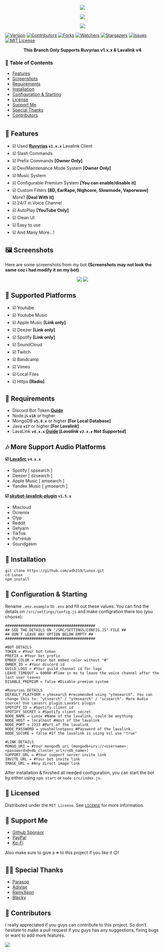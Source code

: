 <p align="center">
<img src="https://capsule-render.vercel.app/api?type=waving&color=gradient&height=200&section=header&text=Lunox&fontSize=80&fontAlignY=35&animation=twinkling&fontColor=gradient"/> 
</p>

<p align="center"> 
  <a href="https://ko-fi.com/lunoxbot" target="_blank"> <img src="https://ko-fi.com/img/githubbutton_sm.svg"/> </a>
</p>

<p align="center"> 
  <a href="https://discord.gg/xhTVzbS5NU" target="_blank"> <img src="https://discordapp.com/api/guilds/1056011738950156359/widget.png?style=banner2"/> </a>
</p>

[![Version][version-shield]](version-url) [![Contributors][contributors-shield]][contributors-url] [![Forks][forks-shield]][forks-url]
[![Watchers][watchers-shield]][watchers-url] [![Stargazers][stars-shield]][stars-url] [![Issues][issues-shield]][issues-url]
[![MIT License][license-shield]][license-url]


<p align="center">
  <strong>This Branch Only Supports Ruvyrias v1.x.x & Lavalink v4</strong>
</p>


### 📒 Table of Contents

-   [Features](#-features) 
-   [Screenshots](#%EF%B8%8F-screenshots)
-   [Requirements](#-requirements)
-   [Installation](#-installation)
-   [Configuration & Starting](#-configuration--starting)
-   [License](#-licensed)
-   [Support Me](#-support-me)
-   [Special Thanks](#-special-thanks)
-   [Contributors](#-contributors)

#

## 📢 Features

-   ☑️ Used **[Ruvyrias](https://www.npmjs.com/package/ruvyrias/v/1.3.0) `v1.x.x`** Lavalink Client
-   ☑️ Slash Commands
-   ☑️ Prefix Commands **[Owner Only]**
-   ☑️ Dev/Maintenance Mode System **[Owner Only]**
-   ☑️ Music System
-   ☑️ Configurable Premium System **[You can enable/disable it]**
-   ☑️ Custom Filters **[8D, EarRape, Nighcore, Slowmode, Vaporwave]** More? **[Deal With It]**
-   ☑️ 24/7 in Voice Channel
-   ☑️ AutoPlay **[YouTube Only]**
-   ☑️ Clean UI
-   ☑️ Easy to use
-   ☑️ And Many More...!

## 🖼️ Screenshots

Here are some screenshots from my bot **(Screenshots may not look the same coz i had modify it on my bot)**.

<p align="center">
  <img src="https://cdn.discordapp.com/attachments/1014342568554811443/1093098769907732500/image.png"/> <img   src="https://cdn.discordapp.com/attachments/1014342568554811443/1093099116818612234/image.png"/>
</p>

## 🎵 Supported Platforms

-   ☑️ Youtube
-   ☑️ Youtube Music
-   ☑️ Apple Music **[Link only]**
-   ☑️ Deezer **[Link only]**
-   ☑️ Spotify **[Link only]**
-   ☑️ SoundCloud
-   ☑️ Twitch
-   ☑️ Bandcamp
-   ☑️ Vimeo
-   ☑️ Local Files
-   ☑️ Https **[Radio]**

## 📌 Requirements

-   Discord Bot Token **[Guide](https://discordjs.guide/preparations/setting-up-a-bot-application.html#creating-your-bot)**
-   Node.js **`v18`** or higher
-   MongoDB **`v5.0.x`** or higher **[For Local Database]**
-   Java **`v17`** or higher **[For Lavalink]**
-   LavaLink **`v4.x.x` [Guide](https://github.com/lavalink-devs/Lavalink) [*Lavalink `v3.x.x` Not Supported*]**

## 🎶 More Support Audio Platforms

**☑️ [LavaSrc](https://github.com/topi314/LavaSrc) `v4.x.x`**

-   Spotify [ spsearch ]
-   Deezer [ dzsearch ]
-   Apple Music [ amsearch ]
-   Yandex Music [ ymsearch ]

**☑️ [skybot-lavalink-plugin](https://github.com/DuncteBot/skybot-lavalink-plugin) `v1.5.x`**

-   Mixcloud
-   Ocremix
-   Clyp
-   Reddit
-   Getyarn
-   TikTok
-   Po\*nHub
-   Soundgasm

## 📝 Installation

```
git clone https://github.com/adh319/Lunox.git
cd Lunox
npm install
```

## 🚀 Configuration & Starting

Rename `.env.example` to `.env` and fill out these values. You can find the details on `/src/settings/config.js` and make configration there
too (you choose):

```
#########################################
## SEE THE DETAILS ON "/SRC/SETTINGS/CONFIG.JS" FILE ##
## DON'T LEAVE ANY OPTION BELOW EMPTY ##
#########################################

#BOT DETAILS
TOKEN = #Your bot token
PREFIX = #Your bot prefix
EMBED_COLOR = #Your bot embed color without "#"
OWNER_ID = #Your discord id
GUILD_LOGS = #Your guild channel id for logs
LEAVE_TIMEOUT = 60000 #Time in ms to leave the voice channel after the last user leaves
DISABLE_PREMIUM = false #Disable premium system

#Ruvyrias DETAILS
DEFAULT_PLATFORM = ytmsearch #recomended using "ytmsearch". You can change this to: "ytsearch" / "ytmsearch" / "scsearch". More Audio Source? Use Lavasrc plugin.LavaSrc plugin
SPOTIFY_ID = #Spotify client id
SPOTIFY_SECRET = #Spotify client secret
NODE_NAME = Lunox #Name of the lavalink, could be anything
NODE_HOST = localhost #Host of the lavalink
NODE_PORT = 2333 #Port of the lavalink
NODE_PASSWORD = youshallnotpass #Password of the lavalink
NODE_SECURE = false #If the lavalink is using ssl use "true"

#LINK DETAILS
MONGO_URI = #Your mongodb uri (mongodb+srv://<username>:<password>@<db_cluster_url>/<db_name>)
SUPPORT_URL = #Your support server invite link
INVITE_URL = #Your bot invite link
IMAGE_URL = #Any direct image link
```

After installation & finished all needed configuration, you can start the bot by either using `npm start` or `node src/index.js`.

## 🔐 Licensed

Distributed under the `MIT License`. See [`LICENSE`](https://github.com/adh319/Lunox/blob/main/LICENSE) for more information.

## 💝 Support Me

-   [Github Sponsor](https://github.com/sponsors/adh319)
-   [PayPal](https://paypal.me/LunoxBot)
-   [Ko-Fi](https://ko-fi.com/lunoxbot)

Also make sure to give a **⭐** to this project if you like it 😉!

## 🙏🏻 Special Thanks

-   [Parasop](https://github.com/parasop)
-   [Adivise](https://github.com/Adivise)
-   [RainyXeon](https://github.com/RainyXeon)
-   [Blacky](https://github.com/brblacky)

## 👥 Contributors

I really appreciated if you guys can contribute to this project. So don't hesitate to make a pull request if you guys has any suggestions,
fixing bugs or want to add more features.

<a href="https://github.com/adh319/Lunox/graphs/contributors">
  <img src="https://contributors-img.web.app/image?repo=adh319/Lunox" />
</a>

[version-shield]: https://img.shields.io/github/package-json/v/adh319/Lunox?style=for-the-badge
[contributors-shield]: https://img.shields.io/github/contributors/adh319/Lunox.svg?style=for-the-badge
[contributors-url]: https://github.com/adh319/Lunox/graphs/contributors
[forks-shield]: https://img.shields.io/github/forks/adh319/Lunox.svg?style=for-the-badge
[forks-url]: https://github.com/adh319/Lunox/network/members
[watchers-shield]: https://img.shields.io/github/watchers/adh319/Lunox?style=for-the-badge
[watchers-url]: https://github.com/adh319/Lunox
[stars-shield]: https://img.shields.io/github/stars/adh319/Lunox.svg?style=for-the-badge
[stars-url]: https://github.com/adh319/Lunox/stargazers
[issues-shield]: https://img.shields.io/github/issues/adh319/Lunox.svg?style=for-the-badge
[issues-url]: https://github.com/adh319/Lunox/issues
[license-shield]: https://img.shields.io/github/license/adh319/Lunox.svg?style=for-the-badge
[license-url]: https://github.com/adh319/Lunox/blob/main/LICENSE
[spon-img]: https://media.discordapp.net/attachments/979364157541462066/982734017671606322/Vultr_Logo_Download_Vector.png
